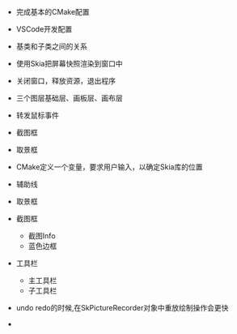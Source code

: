  - 完成基本的CMake配置
 - VSCode开发配置
 - 基类和子类之间的关系
 - 使用Skia把屏幕快照渲染到窗口中
 - 关闭窗口，释放资源，退出程序
 - 三个图层基础层、画板层、画布层
 - 转发鼠标事件
 - 截图框
 - 取景框



 - CMake定义一个变量，要求用户输入，以确定Skia库的位置
 - 辅助线
 - 取景框
 - 截图框
   - 截图Info
   - 蓝色边框
 - 工具栏 
   - 主工具栏
   - 子工具栏



- undo redo的时候,在SkPictureRecorder对象中重放绘制操作会更快
- 